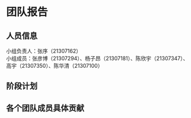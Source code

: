 # 团队报告

## 人员信息

小组负责人：张序（21307162）  
小组成员：张彦博（21307294）、杨子昂（21307181）、陈欣宇（21307347）、高宇（21307350）、陈华清（21307100）

## 阶段计划

## 各个团队成员具体贡献
